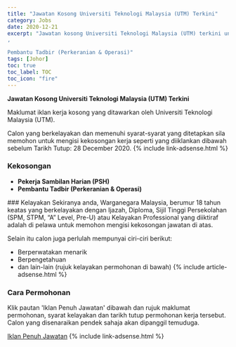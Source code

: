 ```yaml
---
title: "Jawatan Kosong Universiti Teknologi Malaysia (UTM) Terkini" 
category: Jobs 
date: 2020-12-21 
excerpt: "Jawatan kosong Universiti Teknologi Malaysia (UTM) terkini untuk kekosongan Pekerja Sambilan Harian (PSH)
,

Pembantu Tadbir (Perkeranian & Operasi)" 
tags: [Johor] 
toc: true 
toc_label: TOC 
toc_icon: "fire" 
--- 
```


**Jawatan Kosong Universiti Teknologi Malaysia (UTM) Terkini**

Maklumat iklan kerja kosong yang ditawarkan oleh Universiti Teknologi Malaysia (UTM). 

Calon yang berkelayakan dan memenuhi syarat-syarat yang ditetapkan sila memohon untuk mengisi kekosongan kerja seperti yang diiklankan dibawah sebelum Tarikh Tutup: 28 December 2020. 
{% include link-adsense.html %} 
### Kekosongan 
<ul>
<li>
<div><strong>Pekerja Sambilan Harian (PSH)</strong></div>
</li>
<li>
<div></div>
<div><strong>Pembantu Tadbir (Perkeranian &amp; Operasi)</strong></div>
</li>
</ul> 
### Kelayakan 
Sekiranya anda, Warganegara Malaysia, berumur 18 tahun keatas yang berkelayakan dengan Ijazah, Diploma, Sijil Tinggi Persekolahan (SPM, STPM, “A” Level, Pre-U) atau Kelayakan Professional yang diiktiraf adalah di pelawa untuk memohon mengisi kekosongan jawatan di atas.

Selain itu calon juga perlulah mempunyai ciri-ciri berikut:
- Berperwatakan menarik
- Berpengetahuan
- dan lain-lain (rujuk kelayakan permohonan di bawah) 
{% include article-adsense.html %} 
### Cara Permohonan 
Klik pautan 'Iklan Penuh Jawatan' dibawah dan rujuk maklumat permohonan, syarat kelayakan dan tarikh tutup permohonan kerja tersebut.
Calon yang disenaraikan pendek sahaja akan dipanggil temuduga.

<a href="https://www.facebook.com/UTMInternational/posts/1719266954902162" class="btn btn--info" target="_blank" rel="nofollow noopenner">Iklan Penuh Jawatan</a> 
{% include link-adsense.html %} 